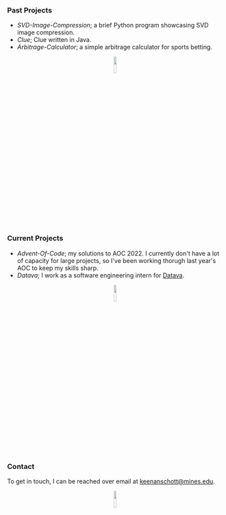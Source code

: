 ### Past Projects
- *SVD-Image-Compression*; a brief Python program showcasing SVD image compression.
- *Clue*; Clue written in Java.
- *Arbitrage-Calculator*; a simple arbitrage calculator for sports betting.
<p align="center">
  <img src="https://media.giphy.com/media/JIX9t2j0ZTN9S/giphy.gif" width="10%" height="10%" />
</p>

### Current Projects
- *Advent-Of-Code*; my solutions to AOC 2022. I currently don't have a lot of capacity for large projects, so I've been working thorugh last year's AOC to keep my skills sharp.
- *Datava*; I work as a software engineering intern for [Datava](https://datava.com/).
<p align="center">
  <img src="https://media.giphy.com/media/v6aOjy0Qo1fIA/giphy.gif" width="10%" height="10%" />
</p>

### Contact
To get in touch, I can be reached over email at keenanschott@mines.edu. 

<p align="center">
  <img src="https://media.giphy.com/media/E7Mp5WooRUPvy/giphy.gif" width="10%" height="10%" />
</p>
